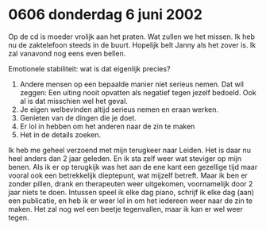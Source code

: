 # 0606 donderdag 6 juni 2002
Op de cd is moeder vrolijk aan het praten. Wat zullen we het missen. Ik heb nu de zaktelefoon steeds in de buurt. Hopelijk belt Janny als het zover is. Ik zal vanavond nog eens even bellen.

Emotionele stabiliteit: wat is dat eigenlijk precies?

1. Andere mensen op een bepaalde manier niet serieus nemen. Dat wil zeggen: Een uiting nooit opvatten als negatief tegen jezelf bedoeld. Ook al is dat misschien wel het geval. 
2. Je eigen welbevinden altijd serieus nemen en eraan werken.
3. Genieten van de dingen die je doet.
4. Er lol in hebben om het anderen naar de zin te maken
5. Het in de details zoeken.

Ik heb me geheel verzoend met mijn terugkeer naar Leiden. Het is daar nu heel anders dan 2 jaar geleden. En ik sta zelf weer wat steviger op mijn benen. Als ik er op terugkijk was het aan de ene kant een gezellige tijd maar vooral ook een betrekkelijk dieptepunt, wat mijzelf betreft. Maar ik ben er zonder pillen, drank en therapeuten weer uitgekomen, voornamelijk door 2 jaar niets te doen. Intussen speel ik elke dag piano, schrijf ik elke dag (aan) een publicatie, en heb ik er weer lol in om het iedereen weer naar de zin te maken. Het zal nog wel een beetje tegenvallen, maar ik kan er wel weer tegen.